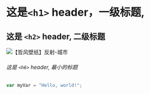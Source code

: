 # 这是`<h1>` header，一级标题,

## 这是 `<h2>` header, 二级标题
![【哲风壁纸】反射-城市](https://github.com/user-attachments/assets/78f5dffd-7583-4460-9a59-60c3154c4db4)
###### 这是 `<h6>` header, 最小的标题
```javascript
var myVar = "Hello, world!";
```

